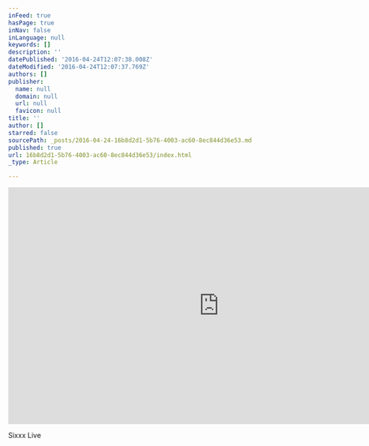 ```yaml
---
inFeed: true
hasPage: true
inNav: false
inLanguage: null
keywords: []
description: ''
datePublished: '2016-04-24T12:07:38.008Z'
dateModified: '2016-04-24T12:07:37.769Z'
authors: []
publisher:
  name: null
  domain: null
  url: null
  favicon: null
title: ''
author: []
starred: false
sourcePath: _posts/2016-04-24-16b8d2d1-5b76-4003-ac60-8ec844d36e53.md
published: true
url: 16b8d2d1-5b76-4003-ac60-8ec844d36e53/index.html
_type: Article

---
```

<iframe width="854" height="480" src="https://www.youtube.com/embed/DouxwASEX0o" frameborder="0" allowfullscreen="" style=""></iframe>

Sixxx Live